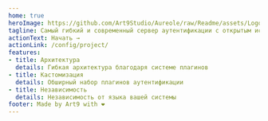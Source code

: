 ```yaml
---
home: true
heroImage: https://github.com/Art9Studio/Aureole/raw/Readme/assets/Logo.svg
tagline: Самый гибкий и современный сервер аутентификации с открытым исходным кодом.
actionText: Начать →
actionLink: /config/project/
features:
- title: Архитектура
  details: Гибкая архитектура благодаря системе плагинов
- title: Кастомизация
  details: Обширный набор плагинов аутентификации
- title: Независимость
  details: Независимость от языка вашей системы
footer: Made by Art9 with ❤️
---
```

